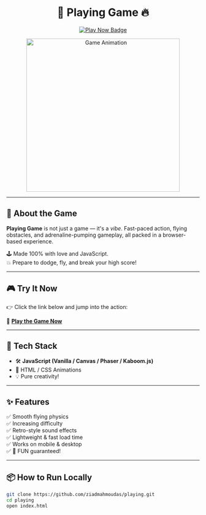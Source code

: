 <h1 align="center">🚀 Playing Game 🔥</h1>

<p align="center">
  <a href="https://ziadmahmoudas.github.io/playing/" target="_blank">
    <img src="https://img.shields.io/badge/Play%20Now-Click%20Here-green?style=for-the-badge&logo=firefox" alt="Play Now Badge"/>
  </a>
</p>

<p align="center">
  <img src="https://media.giphy.com/media/v1.Y2lkPTc5MGI3NjExZHZkdzJhbGVnaGw0aXVmYWJ0dDkxOHhzNmduMjRtOWp0a3E5a2RuOCZlcD12MV9naWZzX3NlYXJjaCZjdD1n/3oEjI6SIIHBdRxXI40/giphy.gif" width="400" alt="Game Animation"/>
</p>

---

## 🧨 About the Game

**Playing Game** is not just a game — it's a *vibe*. Fast-paced action, flying obstacles, and adrenaline-pumping gameplay, all packed in a browser-based experience.

🕹️ Made 100% with love and JavaScript.  
💥 Prepare to dodge, fly, and break your high score!

---

## 🎮 Try It Now

👉 Click the link below and jump into the action:

🔗 **[Play the Game Now](https://ziadmahmoudas.github.io/playing/)**

---

## 🧪 Tech Stack

- 🛠️ **JavaScript (Vanilla / Canvas / Phaser / Kaboom.js)**
- 🎨 HTML / CSS Animations
- 💡 Pure creativity!

---


## ✨ Features

✅ Smooth flying physics  
✅ Increasing difficulty  
✅ Retro-style sound effects  
✅ Lightweight & fast load time  
✅ Works on mobile & desktop  
✅ 💯 FUN guaranteed!

---

## 📦 How to Run Locally

```bash
git clone https://github.com/ziadmahmoudas/playing.git
cd playing
open index.html
